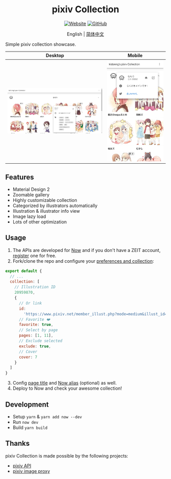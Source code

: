 <h1 align="center">pixiv Collection</h1>

<div align="center">

[![Website](https://img.shields.io/website/https/pixiv.now.sh.svg?style=for-the-badge)](https://pixiv.now.sh/)
[![GitHub](https://img.shields.io/github/license/kidonng/pixiv-collection.svg?style=for-the-badge)](./LICENSE)

English | [简体中文](README-zh-CN.md)

</div>

Simple pixiv collection showcase.

Desktop | Mobile
---         | ---
![](screenshots/desktop.png) | ![](screenshots/mobile.png)

## Features

- Material Design 2
- Zoomable gallery
- Highly customizable collection
- Categorized by illustrators automatically
- Illustration & illustrator info view
- Image lazy load
- Lots of other optimization

## Usage

1. The APIs are developed for [Now](https://zeit.co/now) and if you don't have a ZEIT account, [register](https://zeit.co/signup) one for free.
2. Fork/clone the repo and configure your [preferences and collection](./config.js):

```js
export default {
  // ...
  collection: [
    // Illustration ID
    20959870,
    {
      // Or link
      id:
        'https://www.pixiv.net/member_illust.php?mode=medium&illust_id=20959870',
      // Favorite ❤️
      favorite: true,
      // Select by page
      pages: [1, 11],
      // Exclude selected
      exclude: true,
      // Cover
      cover: 7
    }
  ]
}
```

3. Config [page title](./public/index.html#L5) and [Now alias](./now.json#L25) (optional) as well.
4. Deploy to Now and check your awesome collection!

## Development

- Setup `yarn` & `yarn add now --dev`
- Run `now dev`
- Build `yarn build`

## Thanks

pixiv Collection is made possible by the following projects:

- [pixiv API](https://api.imjad.cn/pixiv_v2.md)
- [pixiv image proxy](https://pixiv.cat/reverseproxy.html)
